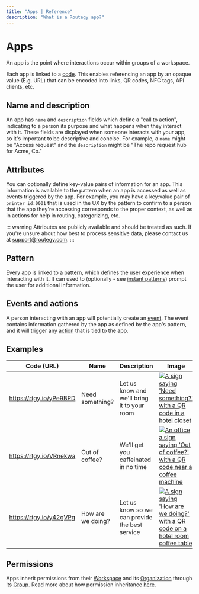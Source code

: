```yaml
---
title: "Apps | Reference"
description: "What is a Routegy app?"
---
```


# Apps

An app is the point where interactions occur within groups of a workspace.

Each app is linked to a [code](/reference/codes). This enables referencing an app by an opaque value (E.g. URL) that can be encoded into links, QR codes, NFC tags, API clients, etc.

## Name and description

An app has `name` and `description` fields which define a "call to action", indicating to a person its purpose and what happens when they interact with it. These fields are displayed when someone interacts with your app, so it's important to be descriptive and concise. For example, a `name` might be "Access request" and the `description` might be "The repo request hub for Acme, Co."

## Attributes

You can optionally define key-value pairs of information for an app. This information is available to the pattern when an app is accessed as well as events triggered by the app. For example, you may have a key:value pair of `printer_id:0001` that is used in the UX by the pattern to confirm to a person that the app they're accessing corresponds to the proper context, as well as in actions for help in routing, categorizing, etc.

::: warning
Attributes are publicly available and should be treated as such. If you're unsure about how best to process sensitive data, please contact us at [support@routegy.com](mailto:support@routegy.com).
:::

## Pattern

Every app is linked to a [pattern](/reference/patterns), which defines the user experience when interacting with it. It can used to (optionally - see [instant patterns](/reference/patterns#instant-events)) prompt the user for additional information.

## Events and actions

A person interacting with an app will potentially create an [event](/reference/events). The event contains information gathered by the app as defined by the app's pattern, and it will trigger any [action](/reference/actions) that is tied to the app.

## Examples

| Code (URL) | Name | Description | Image |
| ---------- | ---- | ----------- | ----- |
| https://rtgy.io/yPe9BPD | Need something? | Let us know and we'll bring it to your room | [![A sign saying 'Need something?' with a QR code in a hotel closet](/images/marketing/hotel-closet.jpg)](/images/marketing/hotel-closet.jpg) |
| https://rtgy.io/VRnekwa | Out of coffee? | We'll get you caffeinated in no time | [![An office a sign saying 'Out of coffee?' with a QR code near a coffee machine](/images/marketing/office-coffee.jpg)](/images/marketing/office-coffee.jpg) |
| https://rtgy.io/y42gVPg | How are we doing? | Let us know so we can provide the best service | [![A sign saying 'How are we doing?' with a QR code on a hotel room coffee table](/images/marketing/hotel-survey.jpg)](/images/marketing/hotel-survey.jpg) |

## Permissions

Apps inherit permissions from their [Workspace](/reference/workspaces/) and its [Organization](/reference/organizations/) through its [Group](/reference/groups/). Read more about how permission inheritance [here](/reference/permissions/).
